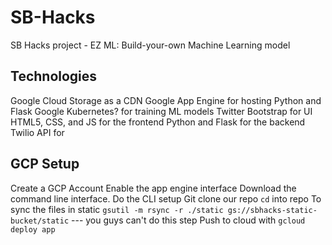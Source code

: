 # SB-Hacks
SB Hacks project - EZ ML: Build-your-own Machine Learning model

## Technologies
Google Cloud Storage as a CDN
Google App Engine for hosting Python and Flask
Google Kubernetes? for training ML models
Twitter Bootstrap for UI
HTML5, CSS, and JS for the frontend
Python and Flask for the backend
Twilio API for 

## GCP Setup
Create a GCP Account
Enable the app engine interface
Download the command line interface.
Do the CLI setup
Git clone our repo
`cd` into repo
To sync the files in static `gsutil -m rsync -r ./static gs://sbhacks-static-bucket/static`  --- you guys can't do this step
Push to cloud with `gcloud deploy app`
